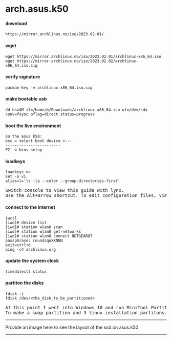 # arch.asus.k50


#### download

    https://mirror.archlinux.no/iso/2023.02.01/

#### wget

    wget https://mirror.archlinux.no/iso/2023.02.01/archlinux-x86_64.iso
    wget https://mirror.archlinux.no/iso/2023.02.02/archlinux-x86_64.iso.sig

#### verify signature

    pacman-key -v archlinux-x86_64.iso.sig

#### make bootable usb

    dd bs=4M if=/home/m/Downloads/archlinux-x86_64.iso of=/dev/sdx conv=fsync oflag=direct status=progress

#### boot the live environment

    on the asus k50:
    esc = select boot device <---
    ------------------------ 
    F2  = bios setup
    
#### loadkeys
    
    loadkeys no
    set -o vi
    alias=l='ls -la --color --group-directories-first'


<pre>
Switch console to view this guide with lynx.
Use the Alt+arrow shortcut. To edit configuration files, vim are available.
</pre>


#### connect to the internet

    iwctl
    [iwd]# device list
    [iwd]# station wlan0 scan
    [iwd]# station wlan0 get-networks
    [iwd]# station wlan0 connect NETGEAR87
    passphrase: roundsquXXNNN
    exit=ctrl+d
    ping -c4 archlinux.org

#### update the system clock

    timedatectl status

#### partiton the disks

    fdisk -l
    fdisk /dev/<the_disk_to_be_partitioned>

<pre>
At this point I went into Windows 10 and run MiniTool Partition Wizard
To make a swap partition and 3 linux installation partitons.
</pre>


---

Provide an image here to see the layout of the ssd on asus.k50

---



